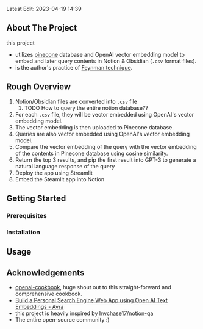 Latest Edit: 2023-04-19 14:39

## About The Project
this project
- utilizes [pinecone](https://www.pinecone.io/) database and OpenAI vector embedding model to embed and later query contents in Notion & Obsidian (`.csv` format files).
- is the author's practice of [Feynman technique](https://en.wikipedia.org/wiki/Learning_by_teaching).

## Rough Overview
1. Notion/Obsidian files are converted into `.csv` file
   1. TODO How to query the entire notion database?? 
2. For each `.csv` file, they will be vector embedded using OpenAI's vector embedding model.
3. The vector embedding is then uploaded to Pinecone database.
4. Queries are also vector embedded using OpenAI's vector embedding model.
5. Compare the vector embedding of the query with the vector embedding of the contents in Pinecone database using cosine similarity.
6. Return the top 3 results, and pip the first result into GPT-3 to generate a natural language response of the query
7. Deploy the app using Streamlit
8. Embed the Steamlit app into Notion

## Getting Started

### Prerequisites

### Installation


## Usage


## Acknowledgements
- [openai-cookbook](https://github.com/openai/openai-cookbook/blob/main/examples/vector_databases/Using_vector_databases_for_embeddings_search.ipynb), huge shout out to this straight-forward and comprehensive cookbook.
- [Build a Personal Search Engine Web App using Open AI Text Embeddings - Avra](https://medium.com/@avra42/build-a-personal-search-engine-web-app-using-open-ai-text-embeddings-d6541f32892d)
- this project is heavily inspired by [hwchase17/notion-qa](https://github.com/hwchase17/notion-qa)
- The entire open-source community :)

